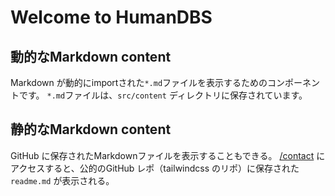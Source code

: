 # Welcome to HumanDBS

## 動的なMarkdown content

Markdown が動的にimportされた`*.md`ファイルを表示するためのコンポーネントです。
`*.md`ファイルは、`src/content` ディレクトリに保存されています。

## 静的なMarkdown content

GitHub に保存されたMarkdownファイルを表示することもできる。
[/contact](/contact) にアクセスすると、公的のGitHub レポ（tailwindcss のリポ）に保存された `readme.md` が表示される。
